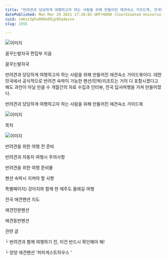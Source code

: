 ```yaml
---
title: "반려견과 당당하게 여행하고자 하는 사람을 위해 만들어진 애견숙소 가이드북, 전국애견펜션바이블"
datePublished: Mon Mar 29 2021 17:20:03 GMT+0000 (Coordinated Universal Time)
cuid: cm6zz3phu000o09jp95q4acxa
slug: 1555

---
```



![이미지](https://cdn.hashnode.com/res/hashnode/image/upload/v1739247573471/7b2bb3a5-fb33-4e49-8523-ef4ed2145e34.jpeg)

꿈꾸는발자국 편집부 지음

꿈꾸는발자국

반려견과 당당하게 여행하고자 하는 사람을 위해 만들어진 애견숙소 가이드북이다. 대한민국에서 공식적으로 반려견 숙박이 가능한 펜션/민박/리조트는 거의 다 포함시켰다고 해도 과언이 아닐 만큼 수 개월간의 자료 수집과 인터뷰, 전국 답사여행을 거쳐 만들어졌다.

반려견과 당당하게 여행하고자 하는 사람을 위해 만들어진 애견숙소 가이드북

![이미지](https://cdn.hashnode.com/res/hashnode/image/upload/v1739247575407/ee23c736-d9dd-4144-8661-6b3391907d84.jpeg)

목차

![이미지](https://cdn.hashnode.com/res/hashnode/image/upload/v1739247578261/d9b73d25-cb57-4099-acab-3ab2cb8d4890.jpeg)

반려견을 위한 여행 전 준비

반려견과 자동차 여행시 주의사항

반려견을 위한 여행 준비물

펜션 숙박시 지켜야 할 사항

특별페이지) 강아지와 함께 한 제주도 올레길 여행

전국 애견펜션 지도

애견전문펜션

애견동반펜션

관련 글

└ 반려견과 함께 여행하기 전, 이건 반드시 확인해야 해!

└ 양양 애견펜션 '퍼피게스트하우스 '